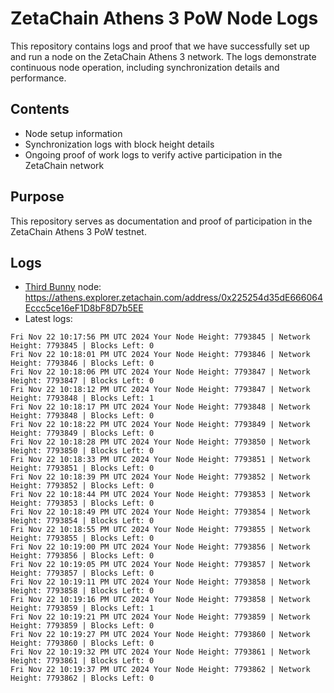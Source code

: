 # ZetaChain Athens 3 PoW Node Logs
This repository contains logs and proof that we have successfully set up and run a node on the ZetaChain Athens 3 network. The logs demonstrate continuous node operation, including synchronization details and performance.

## Contents
- Node setup information
- Synchronization logs with block height details
- Ongoing proof of work logs to verify active participation in the ZetaChain network

## Purpose
This repository serves as documentation and proof of participation in the ZetaChain Athens 3 PoW testnet.

## Logs

- [Third Bunny](https://thirdbunny.xyz/) node: https://athens.explorer.zetachain.com/address/0x225254d35dE666064Eccc5ce16eF1D8bF8D7b5EE
- Latest logs:
```
Fri Nov 22 10:17:56 PM UTC 2024 Your Node Height: 7793845 | Network Height: 7793845 | Blocks Left: 0
Fri Nov 22 10:18:01 PM UTC 2024 Your Node Height: 7793846 | Network Height: 7793846 | Blocks Left: 0
Fri Nov 22 10:18:06 PM UTC 2024 Your Node Height: 7793847 | Network Height: 7793847 | Blocks Left: 0
Fri Nov 22 10:18:12 PM UTC 2024 Your Node Height: 7793847 | Network Height: 7793848 | Blocks Left: 1
Fri Nov 22 10:18:17 PM UTC 2024 Your Node Height: 7793848 | Network Height: 7793848 | Blocks Left: 0
Fri Nov 22 10:18:22 PM UTC 2024 Your Node Height: 7793849 | Network Height: 7793849 | Blocks Left: 0
Fri Nov 22 10:18:28 PM UTC 2024 Your Node Height: 7793850 | Network Height: 7793850 | Blocks Left: 0
Fri Nov 22 10:18:33 PM UTC 2024 Your Node Height: 7793851 | Network Height: 7793851 | Blocks Left: 0
Fri Nov 22 10:18:39 PM UTC 2024 Your Node Height: 7793852 | Network Height: 7793852 | Blocks Left: 0
Fri Nov 22 10:18:44 PM UTC 2024 Your Node Height: 7793853 | Network Height: 7793853 | Blocks Left: 0
Fri Nov 22 10:18:49 PM UTC 2024 Your Node Height: 7793854 | Network Height: 7793854 | Blocks Left: 0
Fri Nov 22 10:18:55 PM UTC 2024 Your Node Height: 7793855 | Network Height: 7793855 | Blocks Left: 0
Fri Nov 22 10:19:00 PM UTC 2024 Your Node Height: 7793856 | Network Height: 7793856 | Blocks Left: 0
Fri Nov 22 10:19:05 PM UTC 2024 Your Node Height: 7793857 | Network Height: 7793857 | Blocks Left: 0
Fri Nov 22 10:19:11 PM UTC 2024 Your Node Height: 7793858 | Network Height: 7793858 | Blocks Left: 0
Fri Nov 22 10:19:16 PM UTC 2024 Your Node Height: 7793858 | Network Height: 7793859 | Blocks Left: 1
Fri Nov 22 10:19:21 PM UTC 2024 Your Node Height: 7793859 | Network Height: 7793859 | Blocks Left: 0
Fri Nov 22 10:19:27 PM UTC 2024 Your Node Height: 7793860 | Network Height: 7793860 | Blocks Left: 0
Fri Nov 22 10:19:32 PM UTC 2024 Your Node Height: 7793861 | Network Height: 7793861 | Blocks Left: 0
Fri Nov 22 10:19:37 PM UTC 2024 Your Node Height: 7793862 | Network Height: 7793862 | Blocks Left: 0
```
